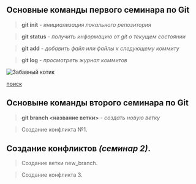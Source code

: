 ## Основные команды первого семинара по Git

>**git init** - *инициализация локального репозитория*

>**git status** - *получить информацию от git о текущем состоянии*

>**git add** - *добавить файл или файлы к следующему коммиту*

>**git log** - *просмотреть журнал коммитов*

![Забавный котик](https://chudo-prirody.com/uploads/posts/2021-08/1628735741_87-p-foto-kotikov-prikolnie-90.jpg)

[поиск](https://www.google.ru/)

## Основыне команды второго семинара по Git

 >**git branch <название ветки>** - *создать новую ветку*

 > Создание конфликта №1.

## Создание конфликтов _(семинар 2)_.

>Создание ветки new_branch.

>Создание конфликта 3.